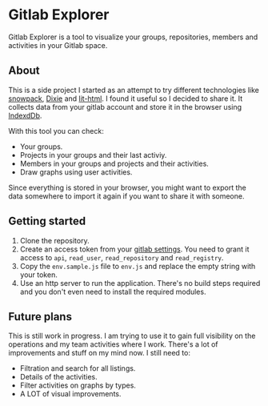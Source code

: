 # Gitlab Explorer

Gitlab Explorer is a tool to visualize your groups, repositories, members and activities in your Gitlab space.

## About

This is a side project I started as an attempt to try different technologies like [snowpack](https://www.snowpack.dev/), [Dixie](https://dexie.org/) and [lit-html](https://lit-html.polymer-project.org/). I found it useful so I decided to share it. It collects data from your gitlab account and store it in the browser using [IndexdDb](https://developer.mozilla.org/en-US/docs/Web/API/IndexedDB_API).

With this tool you can check:

* Your groups.
* Projects in your groups and their last activiy.
* Members in your groups and projects and their activities.
* Draw graphs using user activities.

Since everything is stored in your browser, you might want to export the data somewhere to import it again if you want to share it with someone.

## Getting started

1. Clone the repository.
2. Create an access token from your [gitlab settings](https://gitlab.com/profile/personal_access_tokens). You need to grant it access to `api`, `read_user`, `read_repository` and `read_registry`.
3. Copy the `env.sample.js` file to `env.js` and replace the empty string with your token.
4. Use an http server to run the application. There's no build steps required and you don't even need to install the required modules.

## Future plans

This is still work in progress. I am trying to use it to gain full visibility on the operations and my team activities where I work. There's a lot of improvements and stuff on my mind now. I still need to:

* Filtration and search for all listings.
* Details of the activities.
* Filter activities on graphs by types.
* A LOT of visual improvements.

